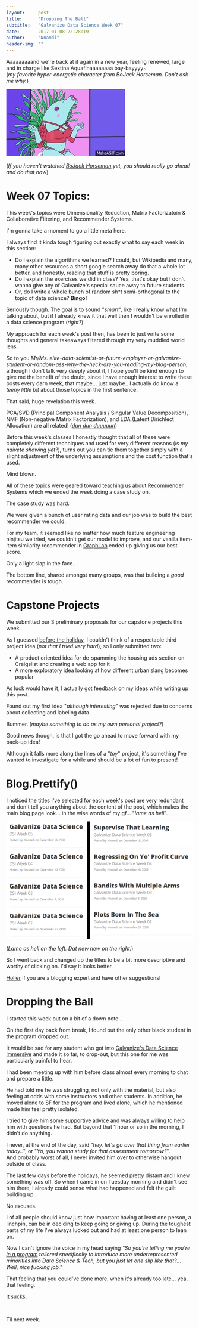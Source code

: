 ```yaml
---
layout:     post
title:      "Dropping The Ball"
subtitle:   "Galvanize Data Science Week 07"
date:       2017-01-08 22:28:19
author:     "Nnamdi"
header-img: ""
---
```


Aaaaaaaaand we're back at it again in a new year, feeling renewed, large and in charge like Sextina Aquafinaaaaaaaa bay-bayyyy~ 
<br>(_my favorite hyper-energetic character from BoJack Horseman. Don't ask me why._)

![Alt](/img/Sextina_Aquafina.gif "Sextina Aquafina")

(_If you haven't watched [BoJack Horseman](https://www.netflix.com/title/70300800) yet, you should really go ahead and do that now_)

# Week 07 Topics:
This week's topics were Dimensionality Reduction, Matrix Factorizatoin & Collaborative Filtering, and Recommender Systems.

I'm gonna take a moment to go a little meta here.

I always find it kinda tough figuring out exactly what to say each week in this section:

+ Do I explain the algorithms we learned? I could, but Wikipedia and many, many other resources a short google search away do that a whole lot better, and honestly, reading that stuff is pretty boring.
+ Do I  explain the exercises we did in class? Yea, that's okay but I don't wanna give any of Galvanize's special sauce away to future students.
+ Or, do I write a whole bunch of random sh*t semi-orthogonal to the topic of data science? **Bingo!**

Seriously though. The goal is to sound "_smart_", like I really know what I'm talking about, but if I already knew it that well then I wouldn't be enrolled in a data science program (_right?_). 

My approach for each week's post then, has been to just write some thoughts and general takeaways filtered through my very muddled world lens.

So to you _Mr/Ms. elite-data-scientist-or-future-employer-or-galvanize-student-or-random-ass-why-the-heck-are-you-reading-my-blog-person_, although I don't talk very deeply about it, I hope you'll be kind enough to give me the benefit of the doubt, since I have enough interest to write these posts every darn week, that maybe... just maybe.. I actually do know a _teeny little bit_ about those topics in the first sentence.

That said, huge revelation this week. 

PCA/SVD (Principal Component Analysis / Singular Value Decomposition), NMF (Non-negative Matrix Factorization), and LDA (Latent Dirichlect Allocation) are all related! (_[dun dun duuuuun](https://www.youtube.com/watch?v=cphNpqKpKc4)_)

Before this week's classes I honestly thought that all of these were completely different techniques and used for very different reasons (_is my naivete showing yet?_), turns out you can tie them together simply with a slight adjustment of the underlying assumptions and the cost function that's used.

Mind blown.

All of these topics were geared toward teaching us about Recommender Systems which we ended the week doing a case study on.

The case study was hard.

We were given a bunch of user rating data and our job was to build the best recommender we could.

For my team, it seemed like no matter how much feature engineering ninjitsu we tried, we couldn't get our model to improve, and our vanilla item-item similarity recommender in [GraphLab](https://turi.com/) ended up giving us our best score.

Only a light slap in the face.

The bottom line, shared amongst many groups, was that building a _good_ recommender is tough.

# Capstone Projects

We submitted our 3 preliminary proposals for our capstone projects this week.

As I guessed [before the holiday](http://nnamdioffor.com/2016/12/25/Galvanize-Data-Science/), I couldn't think of a respectable third project idea (_not that I tried very hard_), so I only submitted two:

+ A product oriented idea for de-spamming the housing ads section on Craigslist and creating a web app for it
+ A more exploratory idea looking at how different urban slang becomes popular

As luck would have it, I actually got feedback on my ideas while writing up this post.
 
Found out my first idea "_although interesting_" was rejected due to concerns about collecting and labeling data. 

Bummer. (_maybe something to do as my own personal project?_)
 
Good news though, is that I got the go ahead to move forward with my back-up idea!

Although it falls more along the lines of a "_toy_" project, it's something I've wanted to investigate for a while and should be a lot of fun to present!

# Blog.Prettify()

I noticed the titles I've selected for each week's post are very redundant and don't tell you anything about the content of the post, which makes the main blog page look... in the wise words of my gf... "_lame as hell_".
 
![Alt](/img/Old_New.png "Old to New")
 
(_Lame as hell on the left. Dat new new on the right._)

So I went back and changed up the titles to be a bit more descriptive and worthy of clicking on. I'd say it looks better.

[Holler](http://nnamdioffor.com/contact) if you are a blogging expert and have other suggestions!

# Dropping the Ball

I started this week out on a bit of a down note...

On the first day back from break, I found out the only other black student in the program dropped out. 

It would be sad for any student who got into [Galvanize's Data Science Immersive](http://www.galvanize.com/courses/data-science/) and made it so far, to drop-out, but this one for me was particularly painful to hear.

I had been meeting up with him before class almost every morning to chat and prepare a little.

He had told me he was struggling, not only with the material, but also feeling at odds with some instructors and other students. In addition, he moved alone to SF for the program and lived alone, which he mentioned made him feel pretty isolated.

I tried to give him some supportive advice and was always willing to help him with questions he had. But beyond that 1 hour or so in the morning, I didn't do anything.

I never, at the end of the day, said "_hey, let's go over that thing from earlier today.._", or "_Yo, you wanna study for that assessment tomorrow?_". 
<br>And probably worst of all, I never invited him over to otherwise hangout outside of class.

The last few days before the holidays, he seemed pretty distant and I knew something was off. So when I came in on Tuesday morning and didn't see him there, I already could sense what had happened and felt the guilt building up...

No excuses.

I of all people should know just how important having at least one person, a linchpin, can be in deciding to keep going or giving up. During the toughest parts of my life I've always lucked out and had at least one person to lean on.

Now I can't ignore the voice in my head saying _"So you're telling me you're [in a program](http://nnamdioffor.com/2016/11/12/Galvanize-Airbnb/) tailored specifically to introduce more underrepresented minorities into Data Science & Tech, but you just let one slip like that?... Well, nice fucking job."_

That feeling that you could've done more, when it's already too late... yea, that feeling.

It sucks.

<br>

Til next week. 
